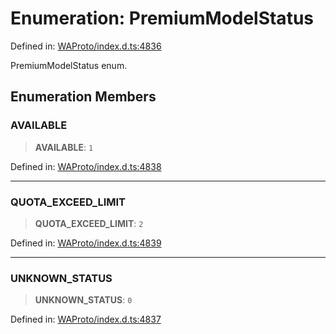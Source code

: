 # Enumeration: PremiumModelStatus

Defined in: [WAProto/index.d.ts:4836](https://github.com/Fokusdotid/Baileys/blob/4aa08196a497251af5be42856601e02d8a85cce8/WAProto/index.d.ts#L4836)

PremiumModelStatus enum.

## Enumeration Members

### AVAILABLE

> **AVAILABLE**: `1`

Defined in: [WAProto/index.d.ts:4838](https://github.com/Fokusdotid/Baileys/blob/4aa08196a497251af5be42856601e02d8a85cce8/WAProto/index.d.ts#L4838)

***

### QUOTA\_EXCEED\_LIMIT

> **QUOTA\_EXCEED\_LIMIT**: `2`

Defined in: [WAProto/index.d.ts:4839](https://github.com/Fokusdotid/Baileys/blob/4aa08196a497251af5be42856601e02d8a85cce8/WAProto/index.d.ts#L4839)

***

### UNKNOWN\_STATUS

> **UNKNOWN\_STATUS**: `0`

Defined in: [WAProto/index.d.ts:4837](https://github.com/Fokusdotid/Baileys/blob/4aa08196a497251af5be42856601e02d8a85cce8/WAProto/index.d.ts#L4837)
